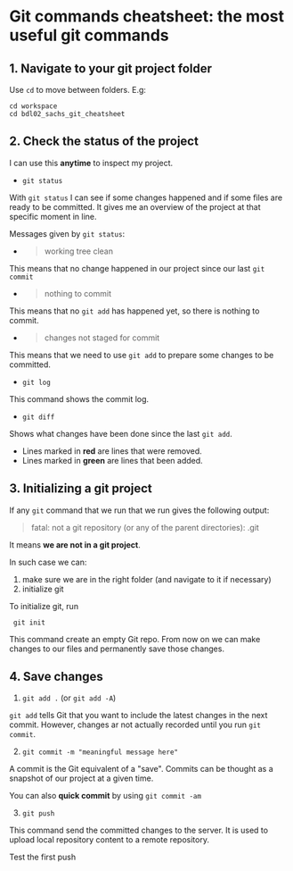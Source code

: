 # Git commands cheatsheet: the most useful git commands

## 1. Navigate to your git project folder


Use `cd` to move between folders. E.g:


```
cd workspace
cd bdl02_sachs_git_cheatsheet
```

## 2. Check the status of the project

I can use this **anytime** to inspect my project.

- `git status` 

With `git status` I can see if some changes happened and if some files are ready to be committed. It gives me an overview of the project at that specific moment in line.

Messages given by `git status`:
- >working tree clean

This means that no change happened in our project since our last `git commit`

- > nothing to commit

This means that no `git add` has happened yet, so there is nothing to commit.

- > changes not staged for commit

This means that we need to use `git add` to prepare some changes to be committed.

- `git log`

This command shows the commit log.

- `git diff`

Shows what changes have been done since the last `git add`.
- Lines marked in **red** are lines that were removed.
- Lines marked in **green** are lines that been added.



## 3. Initializing a git project

If any `git` command that we run that we run gives the following output:

> fatal: not a git repository (or any of the parent directories): .git

It means **we are not in a git project**.

In such case we can:

1. make sure we are in the right folder (and navigate to it if necessary)
2. initialize git

To initialize git, run

```
 git init
```

This command create an empty Git repo.
From now on we can make changes to our files and permanently save those changes.

## 4. Save changes

1. `git add .` (or `git add -A`)

`git add` tells Git that you want to include the latest changes in the next commit. However, changes ar not actually recorded until you run `git commit`.

2. `git commit -m "meaningful message here"`

A commit is the Git equivalent of a "save". Commits can be thought as a snapshot of our project at a given time.

You can also **quick commit** by using `git commit -am`

3. `git push` 

This command send the committed changes to the server. It is used to upload local repository content to a remote repository. 

Test the first push